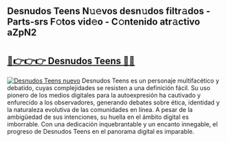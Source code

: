 ## Desnudos Teens N𝚞𝚎vos desn𝚞dos filtr𝚊dos - Parts-srs F𝚘tos vid𝚎o - C𝚘ntenido atr𝚊ctivo aZpN2

# <h2><a href="http://mb33k3e.tromn.icu/?c=Desnudos+Teens">🔗👉👉👉 Desnudos Teens 🔗🔗</a></h2>

[![Desnudos Teens nuevo](https://i.imgur.com/pEAQMta.gif)](http://mb33k3e.tromn.icu/?c=Desnudos+Teens)
Desnudos Teens es un personaje multifacético y debatido, cuyas complejidades se resisten a una definición fácil.  Su uso pionero de los medios digitales para la autoexpresión ha cautivado y enfurecido a los observadores, generando debates sobre ética, identidad y la naturaleza evolutiva de las comunidades en línea. A pesar de la ambigüedad de sus intenciones, su huella en el ámbito digital es imborrable. Con una dedicación inquebrantable y un encanto innegable, el progreso de Desnudos Teens en el panorama digital es imparable.
